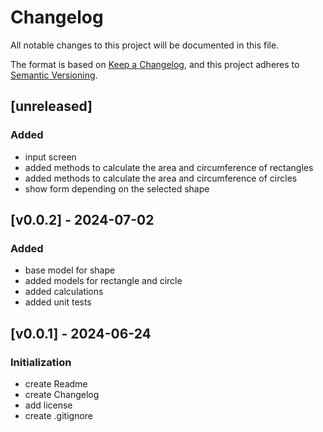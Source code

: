 # Changelog

All notable changes to this project will be documented in this file.

The format is based on [Keep a Changelog](https://keepachangelog.com/en/1.1.0/),
and this project adheres to [Semantic Versioning](https://semver.org/spec/v2.0.0.html).

## [unreleased]

### Added

- input screen
- added methods to calculate the area and circumference of rectangles
- added methods to calculate the area and circumference of circles
- show form depending on the selected shape

## [v0.0.2] - 2024-07-02

### Added

- base model for shape
- added models for rectangle and circle
- added calculations
- added unit tests

## [v0.0.1] - 2024-06-24

### Initialization

- create Readme
- create Changelog
- add license
- create .gitignore
